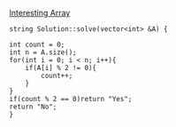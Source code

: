 [Interesting Array](https://www.scaler.com/academy/mentee-dashboard/class/34480/homework/problems/1085/?navref=cl_pb_nv_tb)


```
string Solution::solve(vector<int> &A) {

int count = 0;
int n = A.size();
for(int i = 0; i < n; i++){
    if(A[i] % 2 != 0){
        count++;
    }
}
if(count % 2 == 0)return "Yes";
return "No";
}

```
